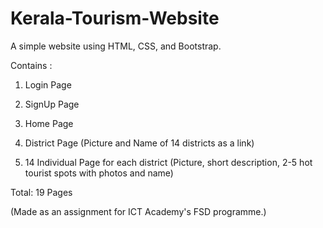 # Kerala-Tourism-Website
A simple website using HTML, CSS, and Bootstrap.

Contains :

1. Login Page

2. SignUp Page

3. Home Page

4. District Page (Picture and Name of 14 districts as a link)

5. 14 Individual Page for each district (Picture, short description, 2-5 hot tourist spots with photos and name)

Total: 19 Pages

(Made as an assignment for ICT Academy's FSD programme.)

